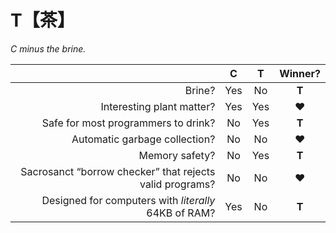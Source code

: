 T【茶】
=======

_C minus the brine._

|                                                          |  C  |  T   |  Winner?  |
|---------------------------------------------------------:|:---:|:----:|:---------:|
|                                                   Brine? | Yes |  No  |   **T**   |
|                                Interesting plant matter? | Yes | Yes  |    ❤️     |
|                      Safe for most programmers to drink? | No  | Yes  |   **T**   |
|                            Automatic garbage collection? | No  |  No  |    ❤️     |
|                                           Memory safety? | No  | Yes  |   **T**   |
| Sacrosanct “borrow checker” that rejects valid programs? | No  |  No  |     ❤️      |
|     Designed for computers with _literally_ 64KB of RAM? | Yes |  No  |   **T**   |